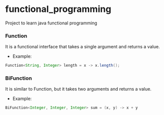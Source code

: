 # functional_programming
Project to learn java functional programming

### Function

It is a functional interface that takes a single argument and returns a value.

- Example:
```java
Function<String, Integer> length = x -> x.length();
```

### BiFunction

It is similar to Function, but it takes two arguments and returns a value.

- Example:
```java
BiFunction<Integer, Integer, Integer> sum = (x, y) -> x + y
```